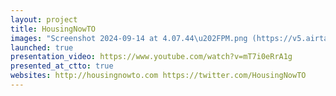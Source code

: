 ```yaml
---
layout: project
title: HousingNowTO
images: "Screenshot 2024-09-14 at 4.07.44\u202FPM.png (https://v5.airtableusercontent.com/v3/u/34/34/1729980000000/1n0uGSIIqa1et3hNpEiGSg/q9OdUCbGYQbKHSIXXBW7--Jer01981suVu_nz6Gztcevy0HX2k4429obOjq3Zvy46eSG68pyD60ScmlbOVNYtg0qVNFMDIpI9fdij66CaUI_PMskc6DQV8nUH6Id3CnUvMu03Cq5VuxrzJl97WkhbD11jRFQDV-hkBqPc7BboCuox_B8z0fntKcoggNiyzn7/jaY9VeKRNJg42zh_HdPpYQzJCpwDo3UWQEgsUBSIhmo)"
launched: true
presentation_video: https://www.youtube.com/watch?v=mT7i0eRrA1g
presented_at_ctto: true
websites: http://housingnowto.com https://twitter.com/HousingNowTO
---
```


